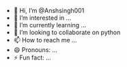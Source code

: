 - 👋 Hi, I’m @Anshsingh001
- 👀 I’m interested in ...
- 🌱 I’m currently learning ...
- 💞️ I’m looking to collaborate on python
- 📫 How to reach me ...
- 😄 Pronouns: ...
- ⚡ Fun fact: ...

<!---
Anshsingh001/Anshsingh001 is a ✨ special ✨ repository because its `README.md` (this file) appears on your GitHub profile.
You can click the Preview link to take a look at your changes.
--->

